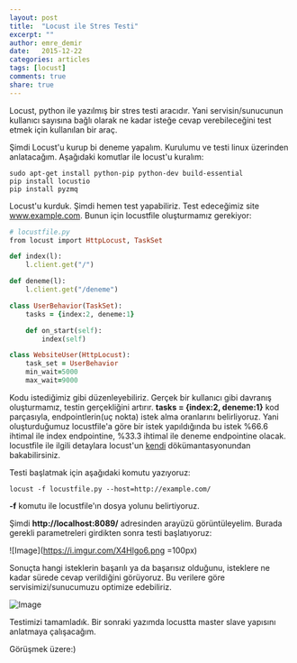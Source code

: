 ```yaml
---
layout: post
title:  "Locust ile Stres Testi"
excerpt: ""
author: emre_demir
date:   2015-12-22
categories: articles
tags: [locust]
comments: true
share: true
---
```


Locust, python ile yazılmış bir stres testi aracıdır. Yani servisin/sunucunun kullanıcı sayısına bağlı olarak ne kadar isteğe cevap verebileceğini test etmek için kullanılan bir araç.

Şimdi Locust'u kurup bi deneme yapalım. Kurulumu ve testi linux üzerinden anlatacağım. Aşağıdaki komutlar ile locust'u kuralım:

```console
sudo apt-get install python-pip python-dev build-essential
pip install locustio
pip install pyzmq
```

Locust'u kurduk. Şimdi hemen test yapabiliriz. Test edeceğimiz site www.example.com.
Bunun için locustfile oluşturmamız gerekiyor:

```ruby
# locustfile.py
from locust import HttpLocust, TaskSet

def index(l):
    l.client.get("/")

def deneme(l):
    l.client.get("/deneme")

class UserBehavior(TaskSet):
    tasks = {index:2, deneme:1}

    def on_start(self):
        index(self)

class WebsiteUser(HttpLocust):
    task_set = UserBehavior
    min_wait=5000
    max_wait=9000
```

Kodu istediğimiz gibi düzenleyebiliriz. Gerçek bir kullanıcı gibi davranış oluşturmamız, testin gerçekliğini artırır. **tasks = {index:2, deneme:1}** kod parçasıyla, endpointlerin(uç nokta) istek alma oranlarını belirliyoruz.
Yani oluşturduğumuz locustfile'a göre bir istek yapıldığında bu istek %66.6 ihtimal ile index endpointine, %33.3 ihtimal ile deneme endpointine olacak. locustfile ile ilgili detaylara locust'un [kendi](http://locust.io/) dökümantasyonundan bakabilirsiniz.

Testi başlatmak için aşağıdaki komutu yazıyoruz:

```console
locust -f locustfile.py --host=http://example.com/
```

**-f** komutu ile locustfile'ın dosya yolunu belirtiyoruz.

Şimdi **http://localhost:8089/** adresinden arayüzü görüntüleyelim. Burada gerekli parametreleri girdikten sonra testi başlatıyoruz:

![Image](https://i.imgur.com/X4Hlgo6.png =100px)

Sonuçta hangi isteklerin başarılı ya da başarısız olduğunu, isteklere ne kadar sürede cevap verildiğini görüyoruz. Bu verilere göre servisimizi/sunucumuzu optimize edebiliriz.

![Image](https://i.imgur.com/r5Z6020.png)

Testimizi tamamladık. Bir sonraki yazımda locustta master slave yapısını anlatmaya çalışacağım.

Görüşmek üzere:)